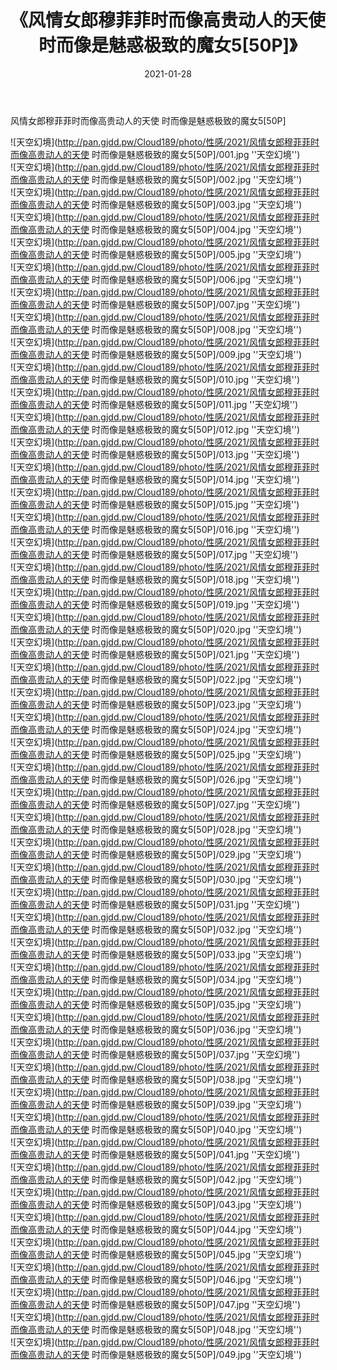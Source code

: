 ﻿---
layout: post
title:  《风情女郎穆菲菲时而像高贵动人的天使 时而像是魅惑极致的魔女5[50P]》
date:   2021-01-28
img: http://pan.gjdd.pw/Cloud189/photo/性感/2021/风情女郎穆菲菲时而像高贵动人的天使 时而像是魅惑极致的魔女5[50P]/000.jpg
categories: [美女, 性感, 泳衣]
---

风情女郎穆菲菲时而像高贵动人的天使 时而像是魅惑极致的魔女5[50P]



![天空幻境](http://pan.gjdd.pw/Cloud189/photo/性感/2021/风情女郎穆菲菲时而像高贵动人的天使 时而像是魅惑极致的魔女5[50P]/001.jpg ''天空幻境'') <br>
![天空幻境](http://pan.gjdd.pw/Cloud189/photo/性感/2021/风情女郎穆菲菲时而像高贵动人的天使 时而像是魅惑极致的魔女5[50P]/002.jpg ''天空幻境'') <br>
![天空幻境](http://pan.gjdd.pw/Cloud189/photo/性感/2021/风情女郎穆菲菲时而像高贵动人的天使 时而像是魅惑极致的魔女5[50P]/003.jpg ''天空幻境'') <br>
![天空幻境](http://pan.gjdd.pw/Cloud189/photo/性感/2021/风情女郎穆菲菲时而像高贵动人的天使 时而像是魅惑极致的魔女5[50P]/004.jpg ''天空幻境'') <br>
![天空幻境](http://pan.gjdd.pw/Cloud189/photo/性感/2021/风情女郎穆菲菲时而像高贵动人的天使 时而像是魅惑极致的魔女5[50P]/005.jpg ''天空幻境'') <br>
![天空幻境](http://pan.gjdd.pw/Cloud189/photo/性感/2021/风情女郎穆菲菲时而像高贵动人的天使 时而像是魅惑极致的魔女5[50P]/006.jpg ''天空幻境'') <br>
![天空幻境](http://pan.gjdd.pw/Cloud189/photo/性感/2021/风情女郎穆菲菲时而像高贵动人的天使 时而像是魅惑极致的魔女5[50P]/007.jpg ''天空幻境'') <br>
![天空幻境](http://pan.gjdd.pw/Cloud189/photo/性感/2021/风情女郎穆菲菲时而像高贵动人的天使 时而像是魅惑极致的魔女5[50P]/008.jpg ''天空幻境'') <br>
![天空幻境](http://pan.gjdd.pw/Cloud189/photo/性感/2021/风情女郎穆菲菲时而像高贵动人的天使 时而像是魅惑极致的魔女5[50P]/009.jpg ''天空幻境'') <br>
![天空幻境](http://pan.gjdd.pw/Cloud189/photo/性感/2021/风情女郎穆菲菲时而像高贵动人的天使 时而像是魅惑极致的魔女5[50P]/010.jpg ''天空幻境'') <br>
![天空幻境](http://pan.gjdd.pw/Cloud189/photo/性感/2021/风情女郎穆菲菲时而像高贵动人的天使 时而像是魅惑极致的魔女5[50P]/011.jpg ''天空幻境'') <br>
![天空幻境](http://pan.gjdd.pw/Cloud189/photo/性感/2021/风情女郎穆菲菲时而像高贵动人的天使 时而像是魅惑极致的魔女5[50P]/012.jpg ''天空幻境'') <br>
![天空幻境](http://pan.gjdd.pw/Cloud189/photo/性感/2021/风情女郎穆菲菲时而像高贵动人的天使 时而像是魅惑极致的魔女5[50P]/013.jpg ''天空幻境'') <br>
![天空幻境](http://pan.gjdd.pw/Cloud189/photo/性感/2021/风情女郎穆菲菲时而像高贵动人的天使 时而像是魅惑极致的魔女5[50P]/014.jpg ''天空幻境'') <br>
![天空幻境](http://pan.gjdd.pw/Cloud189/photo/性感/2021/风情女郎穆菲菲时而像高贵动人的天使 时而像是魅惑极致的魔女5[50P]/015.jpg ''天空幻境'') <br>
![天空幻境](http://pan.gjdd.pw/Cloud189/photo/性感/2021/风情女郎穆菲菲时而像高贵动人的天使 时而像是魅惑极致的魔女5[50P]/016.jpg ''天空幻境'') <br>
![天空幻境](http://pan.gjdd.pw/Cloud189/photo/性感/2021/风情女郎穆菲菲时而像高贵动人的天使 时而像是魅惑极致的魔女5[50P]/017.jpg ''天空幻境'') <br>
![天空幻境](http://pan.gjdd.pw/Cloud189/photo/性感/2021/风情女郎穆菲菲时而像高贵动人的天使 时而像是魅惑极致的魔女5[50P]/018.jpg ''天空幻境'') <br>
![天空幻境](http://pan.gjdd.pw/Cloud189/photo/性感/2021/风情女郎穆菲菲时而像高贵动人的天使 时而像是魅惑极致的魔女5[50P]/019.jpg ''天空幻境'') <br>
![天空幻境](http://pan.gjdd.pw/Cloud189/photo/性感/2021/风情女郎穆菲菲时而像高贵动人的天使 时而像是魅惑极致的魔女5[50P]/020.jpg ''天空幻境'') <br>
![天空幻境](http://pan.gjdd.pw/Cloud189/photo/性感/2021/风情女郎穆菲菲时而像高贵动人的天使 时而像是魅惑极致的魔女5[50P]/021.jpg ''天空幻境'') <br>
![天空幻境](http://pan.gjdd.pw/Cloud189/photo/性感/2021/风情女郎穆菲菲时而像高贵动人的天使 时而像是魅惑极致的魔女5[50P]/022.jpg ''天空幻境'') <br>
![天空幻境](http://pan.gjdd.pw/Cloud189/photo/性感/2021/风情女郎穆菲菲时而像高贵动人的天使 时而像是魅惑极致的魔女5[50P]/023.jpg ''天空幻境'') <br>
![天空幻境](http://pan.gjdd.pw/Cloud189/photo/性感/2021/风情女郎穆菲菲时而像高贵动人的天使 时而像是魅惑极致的魔女5[50P]/024.jpg ''天空幻境'') <br>
![天空幻境](http://pan.gjdd.pw/Cloud189/photo/性感/2021/风情女郎穆菲菲时而像高贵动人的天使 时而像是魅惑极致的魔女5[50P]/025.jpg ''天空幻境'') <br>
![天空幻境](http://pan.gjdd.pw/Cloud189/photo/性感/2021/风情女郎穆菲菲时而像高贵动人的天使 时而像是魅惑极致的魔女5[50P]/026.jpg ''天空幻境'') <br>
![天空幻境](http://pan.gjdd.pw/Cloud189/photo/性感/2021/风情女郎穆菲菲时而像高贵动人的天使 时而像是魅惑极致的魔女5[50P]/027.jpg ''天空幻境'') <br>
![天空幻境](http://pan.gjdd.pw/Cloud189/photo/性感/2021/风情女郎穆菲菲时而像高贵动人的天使 时而像是魅惑极致的魔女5[50P]/028.jpg ''天空幻境'') <br>
![天空幻境](http://pan.gjdd.pw/Cloud189/photo/性感/2021/风情女郎穆菲菲时而像高贵动人的天使 时而像是魅惑极致的魔女5[50P]/029.jpg ''天空幻境'') <br>
![天空幻境](http://pan.gjdd.pw/Cloud189/photo/性感/2021/风情女郎穆菲菲时而像高贵动人的天使 时而像是魅惑极致的魔女5[50P]/030.jpg ''天空幻境'') <br>
![天空幻境](http://pan.gjdd.pw/Cloud189/photo/性感/2021/风情女郎穆菲菲时而像高贵动人的天使 时而像是魅惑极致的魔女5[50P]/031.jpg ''天空幻境'') <br>
![天空幻境](http://pan.gjdd.pw/Cloud189/photo/性感/2021/风情女郎穆菲菲时而像高贵动人的天使 时而像是魅惑极致的魔女5[50P]/032.jpg ''天空幻境'') <br>
![天空幻境](http://pan.gjdd.pw/Cloud189/photo/性感/2021/风情女郎穆菲菲时而像高贵动人的天使 时而像是魅惑极致的魔女5[50P]/033.jpg ''天空幻境'') <br>
![天空幻境](http://pan.gjdd.pw/Cloud189/photo/性感/2021/风情女郎穆菲菲时而像高贵动人的天使 时而像是魅惑极致的魔女5[50P]/034.jpg ''天空幻境'') <br>
![天空幻境](http://pan.gjdd.pw/Cloud189/photo/性感/2021/风情女郎穆菲菲时而像高贵动人的天使 时而像是魅惑极致的魔女5[50P]/035.jpg ''天空幻境'') <br>
![天空幻境](http://pan.gjdd.pw/Cloud189/photo/性感/2021/风情女郎穆菲菲时而像高贵动人的天使 时而像是魅惑极致的魔女5[50P]/036.jpg ''天空幻境'') <br>
![天空幻境](http://pan.gjdd.pw/Cloud189/photo/性感/2021/风情女郎穆菲菲时而像高贵动人的天使 时而像是魅惑极致的魔女5[50P]/037.jpg ''天空幻境'') <br>
![天空幻境](http://pan.gjdd.pw/Cloud189/photo/性感/2021/风情女郎穆菲菲时而像高贵动人的天使 时而像是魅惑极致的魔女5[50P]/038.jpg ''天空幻境'') <br>
![天空幻境](http://pan.gjdd.pw/Cloud189/photo/性感/2021/风情女郎穆菲菲时而像高贵动人的天使 时而像是魅惑极致的魔女5[50P]/039.jpg ''天空幻境'') <br>
![天空幻境](http://pan.gjdd.pw/Cloud189/photo/性感/2021/风情女郎穆菲菲时而像高贵动人的天使 时而像是魅惑极致的魔女5[50P]/040.jpg ''天空幻境'') <br>
![天空幻境](http://pan.gjdd.pw/Cloud189/photo/性感/2021/风情女郎穆菲菲时而像高贵动人的天使 时而像是魅惑极致的魔女5[50P]/041.jpg ''天空幻境'') <br>
![天空幻境](http://pan.gjdd.pw/Cloud189/photo/性感/2021/风情女郎穆菲菲时而像高贵动人的天使 时而像是魅惑极致的魔女5[50P]/042.jpg ''天空幻境'') <br>
![天空幻境](http://pan.gjdd.pw/Cloud189/photo/性感/2021/风情女郎穆菲菲时而像高贵动人的天使 时而像是魅惑极致的魔女5[50P]/043.jpg ''天空幻境'') <br>
![天空幻境](http://pan.gjdd.pw/Cloud189/photo/性感/2021/风情女郎穆菲菲时而像高贵动人的天使 时而像是魅惑极致的魔女5[50P]/044.jpg ''天空幻境'') <br>
![天空幻境](http://pan.gjdd.pw/Cloud189/photo/性感/2021/风情女郎穆菲菲时而像高贵动人的天使 时而像是魅惑极致的魔女5[50P]/045.jpg ''天空幻境'') <br>
![天空幻境](http://pan.gjdd.pw/Cloud189/photo/性感/2021/风情女郎穆菲菲时而像高贵动人的天使 时而像是魅惑极致的魔女5[50P]/046.jpg ''天空幻境'') <br>
![天空幻境](http://pan.gjdd.pw/Cloud189/photo/性感/2021/风情女郎穆菲菲时而像高贵动人的天使 时而像是魅惑极致的魔女5[50P]/047.jpg ''天空幻境'') <br>
![天空幻境](http://pan.gjdd.pw/Cloud189/photo/性感/2021/风情女郎穆菲菲时而像高贵动人的天使 时而像是魅惑极致的魔女5[50P]/048.jpg ''天空幻境'') <br>
![天空幻境](http://pan.gjdd.pw/Cloud189/photo/性感/2021/风情女郎穆菲菲时而像高贵动人的天使 时而像是魅惑极致的魔女5[50P]/049.jpg ''天空幻境'') <br>